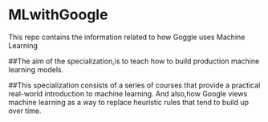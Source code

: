 # MLwithGoogle

This repo contains the information related to how Goggle uses Machine Learning

##The aim of the specialization,is to teach how to build production machine learning models.

##This specialization consists of a series of courses that provide a practical real-world introduction to machine learning.
And also,how Google views machine learning as a way to replace heuristic rules that tend to build up over time.
